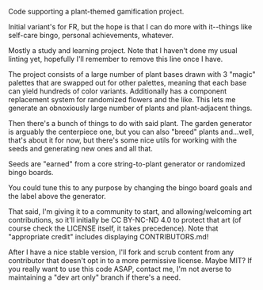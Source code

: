 Code supporting a plant-themed gamification project.

Initial variant's for FR, but the hope is that I can do more with it--things like self-care bingo, personal achievements, whatever.

Mostly a study and learning project. Note that I haven't done my usual linting yet, hopefully I'll remember to remove this line once I have.



The project consists of a large number of plant bases drawn with 3 "magic" palettes that are swapped out for other palettes, meaning that each base can yield hundreds of color variants. Additionally has a component replacement system for randomized flowers and the like. This lets me generate an obnoxiously large number of plants and plant-adjacent things.

Then there's a bunch of things to do with said plant. The garden generator is arguably the centerpiece one, but you can also "breed" plants and...well, that's about it for now, but there's some nice utils for working with the seeds and generating new ones and all that.

Seeds are "earned" from a core string-to-plant generator or randomized bingo boards.

You could tune this to any purpose by changing the bingo board goals and the label above the generator. 



That said, I'm giving it to a community to start, and allowing/welcoming art contributions, so it'll initially be CC BY-NC-ND 4.0 to protect that art (of course check the LICENSE itself, it takes precedence). Note that "appropriate credit" includes displaying CONTRIBUTORS.md!

After I have a nice stable version, I'll fork and scrub content from any contributor that doesn't opt in to a more permissive license. Maybe MIT? If you really want to use this code ASAP, contact me, I'm not averse to maintaining a "dev art only" branch if there's a need.
